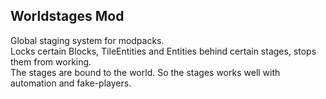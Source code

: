 ## Worldstages Mod  
Global staging system for modpacks.  
Locks certain Blocks, TileEntities and Entities behind certain stages, stops them from working.  
The stages are bound to the world. So the stages works well with automation and fake-players.  
